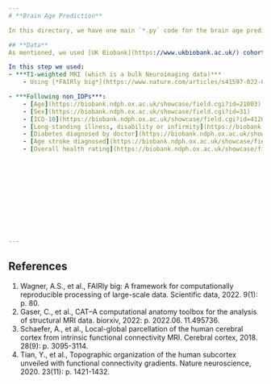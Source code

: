 ```yaml
---
# **Brain Age Prediction**

In this directory, we have one main `*.py` code for the brain age prediction and one visulaisation code file.

## **Data**
As mentioned, we used [UK Biobank](https://www.ukbiobank.ac.uk/) cohort under Application ID: 41655 in our project. This cohort contains of Neuroimaging scans(bulk data), Imaging derived phenotypes (IDPs), and Non-imaging derived phenotypes (non-IDPs). 

In this step we used:
- ***T1-weighted MRI (which is a bulk Neuroimaging data)***
    - Using [*FAIRly big*](https://www.nature.com/articles/s41597-022-01163-2) [[1]](#references) and [*CAT 12*](https://academic.oup.com/gigascience/article/doi/10.1093/gigascience/giae049/7727520) [[2]](#references) we have calculated the Gray Matter Volume (GMV) of differenct parcels of the brain baed on a combined Cortical ([Schaefer Cerebral Cortex parcellation atlas](https://academic.oup.com/cercor/article/28/9/3095/3978804)) [[3]](#references) and subcortical ([Melbourne Subcortex Atlas known as Tian atlas](https://www.nature.com/articles/s41593-020-00711-6)) [[4]](#references).   

- ***Following non_IDPs***:
    - [Age](https://biobank.ndph.ox.ac.uk/showcase/field.cgi?id=21003)
    - [Sex](https://biobank.ndph.ox.ac.uk/showcase/field.cgi?id=31)
    - [ICD-10](https://biobank.ndph.ox.ac.uk/showcase/field.cgi?id=41202)
    - [Long-standing illness, disability or infirmity](https://biobank.ndph.ox.ac.uk/showcase/field.cgi?id=2188)
    - [Diabetes diagnosed by doctor](https://biobank.ndph.ox.ac.uk/showcase/field.cgi?id=2443)
    - [Age stroke diagnosed](https://biobank.ndph.ox.ac.uk/showcase/field.cgi?id=4056)
    - [Overall health rating](https://biobank.ndph.ox.ac.uk/showcase/field.cgi?id=2178)












---
```

## **References**
1. Wagner, A.S., et al., FAIRly big: A framework for computationally reproducible processing of large-scale data. Scientific data, 2022. 9(1): p. 80.
2. Gaser, C., et al., CAT–A computational anatomy toolbox for the analysis of structural MRI data. biorxiv, 2022: p. 2022.06. 11.495736.
3. Schaefer, A., et al., Local-global parcellation of the human cerebral cortex from intrinsic functional connectivity MRI. Cerebral cortex, 2018. 28(9): p. 3095-3114.
4. Tian, Y., et al., Topographic organization of the human subcortex unveiled with functional connectivity gradients. Nature neuroscience, 2020. 23(11): p. 1421-1432.
